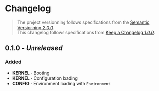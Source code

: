 # Changelog
> The project versionning follows specifications from the [Semantic Versionning *2.0.0*](https://semver.org/spec/v2.0.0.html).  
> This changelog follows specifications from [Keep a Changelog *1.0.0*](https://keepachangelog.com/en/1.0.0/).


## 0.1.0 - *Unreleased*

### Added
- **KERNEL** - Booting
- **KERNEL** - Configuration loading
- **CONFIG** - Environment loading with `Environment`
